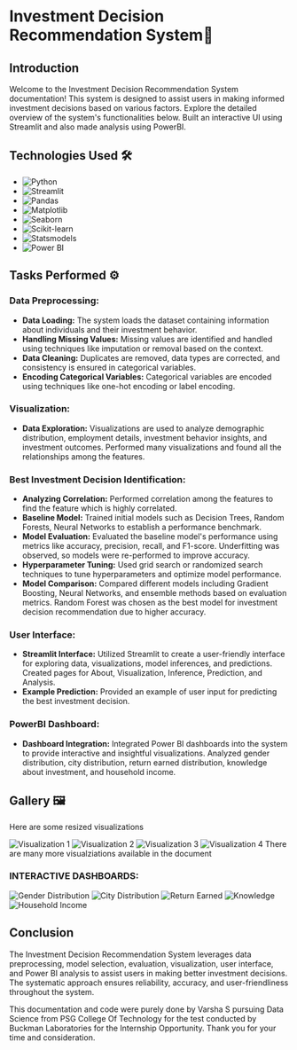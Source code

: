 # Investment Decision Recommendation System🌆

## Introduction

Welcome to the Investment Decision Recommendation System documentation! This system is designed to assist users in making informed investment decisions based on various factors. Explore the detailed overview of the system's functionalities below. Built an interactive UI using Streamlit and also made analysis using PowerBI.

## Technologies Used 🛠️

- ![Python](https://img.shields.io/badge/python-3670A0?style=for-the-badge&logo=python&logoColor=ffdd54) 
- ![Streamlit](https://img.shields.io/static/v1?style=for-the-badge&message=Streamlit&color=FF4B4B&logo=Streamlit&logoColor=FFFFFF&label=)
- ![Pandas](https://img.shields.io/badge/pandas-150458?style=for-the-badge&logo=pandas&logoColor=white)
- ![Matplotlib](https://img.shields.io/badge/Matplotlib-3776AB?style=for-the-badge&logo=python&logoColor=white)
- ![Seaborn](https://img.shields.io/badge/Seaborn-3776AB?style=for-the-badge&logo=python&logoColor=white)
- ![Scikit-learn](https://img.shields.io/badge/scikit_learn-F7931E?style=for-the-badge&logo=scikit-learn&logoColor=white)
- ![Statsmodels](https://img.shields.io/badge/Statsmodels-3766AB?style=for-the-badge&logo=python&logoColor=white)
- ![Power BI](https://img.shields.io/badge/Power_BI-F2C811?style=for-the-badge&logo=powerbi&logoColor=white)


## Tasks Performed ⚙️

### Data Preprocessing:

- **Data Loading:** The system loads the dataset containing information about individuals and their investment behavior.
- **Handling Missing Values:** Missing values are identified and handled using techniques like imputation or removal based on the context.
- **Data Cleaning:** Duplicates are removed, data types are corrected, and consistency is ensured in categorical variables.
- **Encoding Categorical Variables:** Categorical variables are encoded using techniques like one-hot encoding or label encoding.

### Visualization:

- **Data Exploration:** Visualizations are used to analyze demographic distribution, employment details, investment behavior insights, and investment outcomes. Performed many visualizations and found all the relationships among the features.

### Best Investment Decision Identification:

- **Analyzing Correlation:** Performed correlation among the features to find the feature which is highly correlated.
- **Baseline Model:** Trained initial models such as Decision Trees, Random Forests, Neural Networks to establish a performance benchmark.
- **Model Evaluation:** Evaluated the baseline model's performance using metrics like accuracy, precision, recall, and F1-score. Underfitting was observed, so models were re-performed to improve accuracy.
- **Hyperparameter Tuning:** Used grid search or randomized search techniques to tune hyperparameters and optimize model performance.
- **Model Comparison:** Compared different models including Gradient Boosting, Neural Networks, and ensemble methods based on evaluation metrics. Random Forest was chosen as the best model for investment decision recommendation due to higher accuracy.

### User Interface:

- **Streamlit Interface:** Utilized Streamlit to create a user-friendly interface for exploring data, visualizations, model inferences, and predictions. Created pages for About, Visualization, Inference, Prediction, and Analysis.
- **Example Prediction:** Provided an example of user input for predicting the best investment decision.

### PowerBI Dashboard:

- **Dashboard Integration:** Integrated Power BI dashboards into the system to provide interactive and insightful visualizations. Analyzed gender distribution, city distribution, return earned distribution, knowledge about investment, and household income.

## Gallery 🖼️
Here are some resized visualizations

<img src="https://github.com/varshasenthil2003/Buckman-Hackathon/blob/main/Visualizations/vis1.jpg" alt="Visualization 1" idth="200">
<img src="https://github.com/varshasenthil2003/Buckman-Hackathon/blob/main/Visualizations/vis3.jpg" alt="Visualization 2" idth="200">
<img src="https://github.com/varshasenthil2003/Buckman-Hackathon/blob/main/Visualizations/vis5.jpg" alt="Visualization 3" idth="200">
<img src="https://github.com/varshasenthil2003/Buckman-Hackathon/blob/main/Visualizations/vis11.jpg" alt="Visualization 4" idth="200">
There are many more visualziations available in the document

### INTERACTIVE DASHBOARDS:
<img src="https://github.com/varshasenthil2003/Buckman-Hackathon/blob/main/dashboard/dashboard1.jpg" alt="Gender Distribution" idth="200">
<img src="https://github.com/varshasenthil2003/Buckman-Hackathon/blob/main/dashboard/dashboard2.jpg" alt="City Distribution" idth="200">
<img src="https://github.com/varshasenthil2003/Buckman-Hackathon/blob/main/dashboard/dashboard3.jpg" alt="Return Earned" idth="200">
<img src="https://github.com/varshasenthil2003/Buckman-Hackathon/blob/main/dashboard/dashboard4.jpg" alt="Knowledge" idth="200">
<img src="https://github.com/varshasenthil2003/Buckman-Hackathon/blob/main/dashboard/dashboard5.jpg" alt="Household Income" idth="200">

## Conclusion

The Investment Decision Recommendation System leverages data preprocessing, model selection, evaluation, visualization, user interface, and Power BI analysis to assist users in making better investment decisions. The systematic approach ensures reliability, accuracy, and user-friendliness throughout the system.

This documentation and code were purely done by Varsha S pursuing Data Science from PSG College Of Technology for the test conducted by Buckman Laboratories for the Internship Opportunity. Thank you for your time and consideration.
